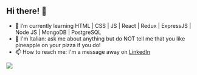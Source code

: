 ## Hi there! 👋

- 🌱 I’m currently learning HTML | CSS | JS | React | Redux | ExpressJS | Node JS | MongoDB | PostgreSQL
- 🍕 I'm Italian: ask me about anything but do NOT tell me that you like pineapple on your pizza if you do!
- 📫 How to reach me: I'm a message away on [LinkedIn](https://www.linkedin.com/in/dianaberte)


[![](https://visitcount.itsvg.in/api?id=DianaBerte&label=Profile%20Views&color=12&icon=0&pretty=false)](https://visitcount.itsvg.in)


<!--
**DianaBerte/DianaBerte** is a ✨ _special_ ✨ repository because its `README.md` (this file) appears on your GitHub profile.

Here are some ideas to get you started:

- 🔭 I’m currently working on ...
- 🌱 I’m currently learning ...
- 👯 I’m looking to collaborate on ...
- 🤔 I’m looking for help with ...
- 💬 Ask me about ...
- 📫 How to reach me: ...
- 😄 Pronouns: ...
- ⚡ Fun fact: ...
-->
